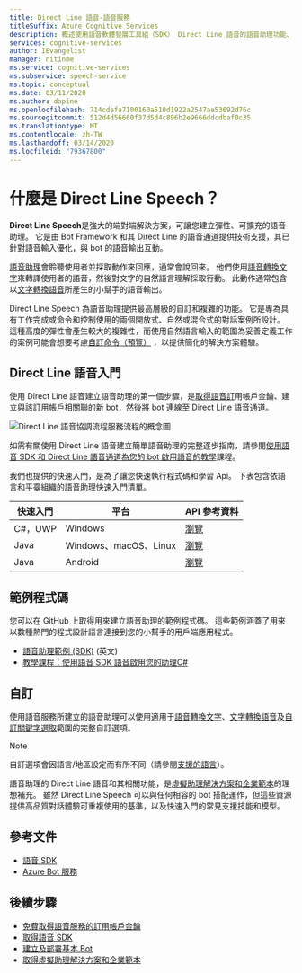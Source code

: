 ```yaml
---
title: Direct Line 語音-語音服務
titleSuffix: Azure Cognitive Services
description: 概述使用語音軟體發展工具組（SDK） Direct Line 語音的語音助理功能、功能和限制。
services: cognitive-services
author: IEvangelist
manager: nitinme
ms.service: cognitive-services
ms.subservice: speech-service
ms.topic: conceptual
ms.date: 03/11/2020
ms.author: dapine
ms.openlocfilehash: 714cdefa7100160a510d1922a2547ae53692d76c
ms.sourcegitcommit: 512d4d56660f37d5d4c896b2e9666ddcdbaf0c35
ms.translationtype: MT
ms.contentlocale: zh-TW
ms.lasthandoff: 03/14/2020
ms.locfileid: "79367800"
---
```

# <a name="what-is-direct-line-speech"></a>什麼是 Direct Line Speech？

**Direct Line Speech**是強大的端對端解決方案，可讓您建立彈性、可擴充的語音助理。 它是由 Bot Framework 和其 Direct Line 的語音通道提供技術支援，其已針對語音輸入優化，與 bot 的語音輸出互動。

[語音助理](voice-assistants.md)會聆聽使用者並採取動作來回應，通常會說回來。 他們使用[語音轉換文字](speech-to-text.md)來轉譯使用者的語音，然後對文字的自然語言理解採取行動。 此動作通常包含以[文字轉換語音](text-to-speech.md)所產生的小幫手的語音輸出。

Direct Line Speech 為語音助理提供最高層級的自訂和複雜的功能。 它是專為具有工作完成或命令和控制使用的兩個開放式、自然或混合式的對話案例所設計。 這種高度的彈性會產生較大的複雜性，而使用自然語言輸入的範圍為妥善定義工作的案例可能會想要考慮[自訂命令（預覽）](custom-commands.md) ，以提供簡化的解決方案體驗。

## <a name="getting-started-with-direct-line-speech"></a>Direct Line 語音入門

使用 Direct Line 語音建立語音助理的第一個步驟，是[取得語音訂](get-started.md)用帳戶金鑰、建立與該訂用帳戶相關聯的新 bot，然後將 bot 連線至 Direct Line 語音通道。

   ![Direct Line 語音協調流程服務流程的概念圖](media/voice-assistants/overview-directlinespeech.png "語音通道流程")

如需有關使用 Direct Line 語音建立簡單語音助理的完整逐步指南，請參閱[使用語音 SDK 和 Direct Line 語音通道為您的 bot 啟用語音的教學](tutorial-voice-enable-your-bot-speech-sdk.md)課程。

我們也提供的快速入門，是為了讓您快速執行程式碼和學習 Api。 下表包含依語言和平臺組織的語音助理快速入門清單。

| 快速入門 | 平台 | API 參考資料 |
|------------|----------|---------------|
| C#，UWP | Windows | [瀏覽](https://aka.ms/csspeech/csharpref) |
| Java | Windows、macOS、Linux | [瀏覽](https://aka.ms/csspeech/javaref) |
| Java | Android | [瀏覽](https://aka.ms/csspeech/javaref) |

## <a name="sample-code"></a>範例程式碼

您可以在 GitHub 上取得用來建立語音助理的範例程式碼。 這些範例涵蓋了用來以數種熱門的程式設計語言連接到您的小幫手的用戶端應用程式。

* [語音助理範例 (SDK)](https://aka.ms/csspeech/samples) \(英文\)
* [教學課程：使用語音 SDK 語音啟用您的助理C#](tutorial-voice-enable-your-bot-speech-sdk.md)

## <a name="customization"></a>自訂

使用語音服務所建立的語音助理可以使用適用于[語音轉換文字](speech-to-text.md)、[文字轉換語音](text-to-speech.md)及[自訂關鍵字選取](speech-devices-sdk-create-kws.md)範圍的完整自訂選項。

> [!NOTE]
> 自訂選項會因語言/地區設定而有所不同（請參閱[支援的語言](supported-languages.md)）。

語音助理的 Direct Line 語音和其相關功能，是[虛擬助理解決方案和企業範本](https://docs.microsoft.com/azure/bot-service/bot-builder-enterprise-template-overview)的理想補充。 雖然 Direct Line Speech 可以與任何相容的 bot 搭配運作，但這些資源提供高品質對話體驗可重複使用的基準，以及快速入門的常見支援技能和模型。

## <a name="reference-docs"></a>參考文件

* [語音 SDK](speech-sdk-reference.md)
* [Azure Bot 服務](https://docs.microsoft.com/azure/bot-service/?view=azure-bot-service-4.0)

## <a name="next-steps"></a>後續步驟

* [免費取得語音服務的訂用帳戶金鑰](get-started.md)
* [取得語音 SDK](speech-sdk.md)
* [建立及部署基本 Bot](https://docs.microsoft.com/azure/bot-service/bot-builder-tutorial-basic-deploy?view=azure-bot-service-4.0)
* [取得虛擬助理解決方案和企業範本](https://github.com/Microsoft/AI)
